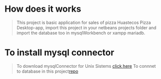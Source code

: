 # How does it works
> This project is basic application for sales of pizza 
> Huastecos Pizza Desktop-app, import this project in your netbeans projects folder
> and import the database too in mysqlWorkbench or xampp mariadb.
#  To install mysql connector
> To download mysqlConnector for Unix Sistems [click here](https://dev.mysql.com/downloads/file/?id=485756) 
> To connnet to database in this project[repo](https://github.com/AngelCan/Controller.git)

